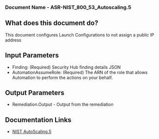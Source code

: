    ### Document Name - ASR-NIST_800_53_Autoscaling.5
   
   ## What does this document do?
   This document configures Launch Configurations to not assign a public IP address
   
   ## Input Parameters
   * Finding: (Required) Security Hub finding details JSON
   * AutomationAssumeRole: (Required) The ARN of the role that allows Automation to perform the actions on your behalf.
   
   ## Output Parameters
   * Remediation.Output - Output from the remediation
   
   ## Documentation Links
   * [NIST AutoScaling.5](https://docs.aws.amazon.com/securityhub/latest/userguide/apigateway-controls.html#autoscaling-5)